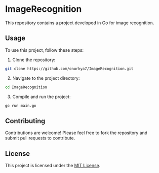 # ImageRecognition

This repository contains a project developed in Go for image recognition.

## Usage

To use this project, follow these steps:

1. Clone the repository:

```bash
git clone https://github.com/onurkya7/ImageRecognition.git
```

2. Navigate to the project directory:

```bash
cd ImageRecognition
```

3. Compile and run the project:

```bash
go run main.go
```

## Contributing

Contributions are welcome! Please feel free to fork the repository and submit pull requests to contribute.

## License

This project is licensed under the [MIT License](LICENSE).
